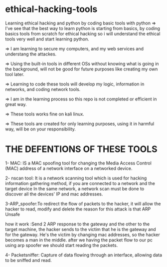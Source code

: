 # ethical-hacking-tools
Learning ethical hacking and python by coding basic tools with python
=> I've see that the best way to learn python is starting from basics, by coding  basics tools from scratch for ethical hacking so i will  understand the ethical
tools very well and start learning python.

=> I am learning to secure my computers, and my web services and understang the attackes.

=> Using the built-in tools in different OSs without knowing what is going in the background, will not be good for future purposes like creating my own tool later.

=> Learning to code these tools will develop my logic, information in networks, and coding network tools.

=> I am in the learning process so this repo is not completed or efficient in great way.

=> These tools works fine on kali linux.

=> These tools are created for only learning purposes, using it in harmful way, will be on your responsibility.

# THE DEFENTIONS OF THESE TOOLS 
1- MAC: IS a MAC spoofing tool for changing the Media Access Control (MAC) address of a network interface on a networked device.


2- nscan tool: It is a network scanning tool which is used for hacking information gathering method, if you are connected to a network and the target device
In the same network, a network scan must be done to discover all the devices' IP and mac addresses.


3-ARP_spoofer:To redirect the flow of packets to the hacker, it will allow the hacker to read, modify and delete the reason for this attack is that ARP
Unsafe


how it work :Send 2 ARP response to the gateway and the other to the target machine, the hacker sends to the victim that he is the gateway and for the gateway.
He's the victim by changing mac addresses, so the hacker becomes a man in the middle.
after we having the packet flow to our pc using arp spoofer we should start reading the packets.


4- Packetsniffer:
Capture of data flowing through an interface, allowing data to be sniffed and read.
